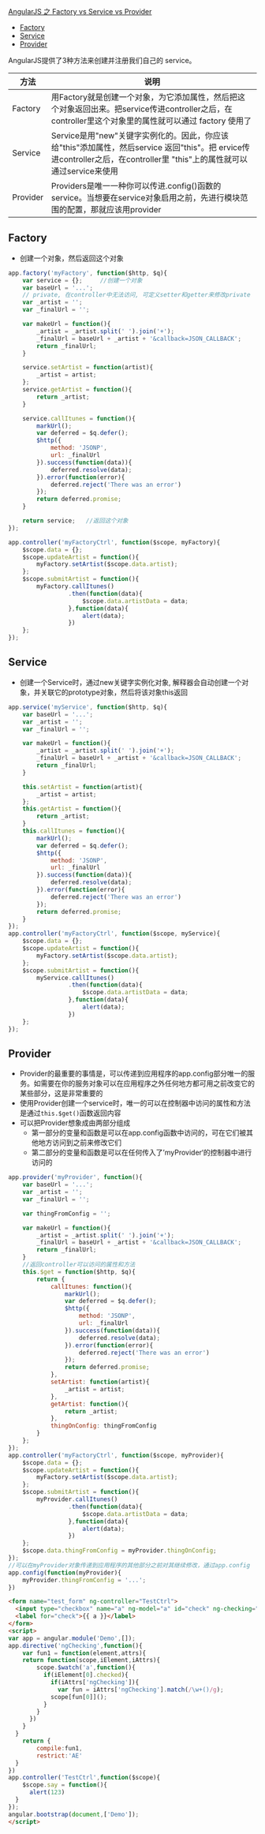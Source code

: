 [AngularJS 之 Factory vs Service vs Provider](#top)

- [Factory](#factory)
- [Service](#service)
- [Provider](#provider)

AngularJS提供了3种方法来创建并注册我们自己的 service。

| 方法     | 说明                                                                                                                                                                    |
| -------- | ----------------------------------------------------------------------------------------------------------------------------------------------------------------------- |
| Factory  | 用Factory就是创建一个对象，为它添加属性，然后把这个对象返回出来。把service传进controller之后，在controller里这个对象里的属性就可以通过 factory 使用了                   |
| Service  | Service是用"new"关键字实例化的。因此，你应该给"this"添加属性，然后service 返回"this"。把 ervice传进controller之后，在controller里 "this"上的属性就可以通过service来使用 |
| Provider | Providers是唯一一种你可以传进.config()函数的service。当想要在service对象启用之前，先进行模块范围的配置，那就应该用provider                                              |

## Factory

- 创建一个对象，然后返回这个对象

```javascript
app.factory('myFactory', function($http, $q){
    var service = {};     //创建一个对象
    var baseUrl = '...';
    // private, 在controller中无法访问, 可定义setter和getter来修改private
    var _artist = '';  
    var _finalUrl = '';

    var makeUrl = function(){
        _artist = _artist.split(' ').join('+');
        _finalUrl = baseUrl + _artist + '&callback=JSON_CALLBACK';
        return _finalUrl;
    }

    service.setArtist = function(artist){
        _artist = artist;
    };
    service.getArtist = function(){
        return _artist;
    }

    service.callItunes = function(){
        markUrl();
        var deferred = $q.defer();
        $http({
            method: 'JSONP',
            url: _finalUrl
        }).success(function(data)){
            deferred.resolve(data);
        }).error(function(error){
            deferred.reject('There was an error')
        });
        return deferred.promise;
    }

    return service;   //返回这个对象
});

app.controller('myFactoryCtrl', function($scope, myFactory){
    $scope.data = {};
    $scope.updateArtist = function(){
        myFactory.setArtist($scope.data.artist);
    };
    $scope.submitArtist = function(){
        myFactory.callItunes()
                 .then(function(data){
                     $scope.data.artistData = data;
                 },function(data){
                     alert(data);
                 })
    };
});
```

## Service

- 创建一个Service时，通过new关键字实例化对象, 解释器会自动创建一个对象，并关联它的prototype对象，然后将该对象this返回

```javascript
app.service('myService', function($http, $q){
    var baseUrl = '...';
    var _artist = '';  
    var _finalUrl = '';

    var makeUrl = function(){
        _artist = _artist.split(' ').join('+');
        _finalUrl = baseUrl + _artist + '&callback=JSON_CALLBACK';
        return _finalUrl;
    }

    this.setArtist = function(artist){
        _artist = artist;
    };
    this.getArtist = function(){
        return _artist;
    }
    this.callItunes = function(){
        markUrl();
        var deferred = $q.defer();
        $http({
            method: 'JSONP',
            url: _finalUrl
        }).success(function(data)){
            deferred.resolve(data);
        }).error(function(error){
            deferred.reject('There was an error')
        });
        return deferred.promise;
    }
});
app.controller('myFactoryCtrl', function($scope, myService){
    $scope.data = {};
    $scope.updateArtist = function(){
        myFactory.setArtist($scope.data.artist);
    };
    $scope.submitArtist = function(){
        myService.callItunes()
                 .then(function(data){
                     $scope.data.artistData = data;
                 },function(data){
                     alert(data);
                 })
    };
});
```

## Provider

- Provider的最重要的事情是，可以传递到应用程序的app.config部分唯一的服务。如需要在你的服务对象可以在应用程序之外任何地方都可用之前改变它的某些部分，这是非常重要的
- 使用Provider创建一个service时，唯一的可以在控制器中访问的属性和方法是通过`this.$get()`函数返回内容
- 可以把Provider想象成由两部分组成
    - 第一部分的变量和函数是可以在app.config函数中访问的，可在它们被其他地方访问到之前来修改它们
    - 第二部分的变量和函数是可以在任何传入了’myProvider‘的控制器中进行访问的

```javascript
app.provider('myProvider', function(){
    var baseUrl = '...';
    var _artist = '';  
    var _finalUrl = '';

    var thingFromConfig = '';

    var makeUrl = function(){
        _artist = _artist.split(' ').join('+');
        _finalUrl = baseUrl + _artist + '&callback=JSON_CALLBACK';
        return _finalUrl;
    }
    //返回controller可以访问的属性和方法
    this.$get = function($http, $q){
        return {
            callItunes: function(){
                markUrl();
                var deferred = $q.defer();
                $http({
                    method: 'JSONP',
                    url: _finalUrl
                }).success(function(data)){
                    deferred.resolve(data);
                }).error(function(error){
                    deferred.reject('There was an error')
                });
                return deferred.promise;
            },
            setArtist: function(artist){
                _artist = artist;
            },
            getArtist: function(){
                return _artist;
            },
            thingOnConfig: thingFromConfig
        }
    };
});
app.controller('myFactoryCtrl', function($scope, myProvider){
    $scope.data = {};
    $scope.updateArtist = function(){
        myFactory.setArtist($scope.data.artist);
    };
    $scope.submitArtist = function(){
        myProvider.callItunes()
                 .then(function(data){
                     $scope.data.artistData = data;
                 },function(data){
                     alert(data);
                 })
    };
    $scope.data.thingFromConfig = myProvider.thingOnConfig;
});
//可以在myProvider对象传递到应用程序的其他部分之前对其继续修改，通过app.config
app.config(function(myProvider){
    myProvider.thingFromConfig = '...';
})
```

```html
<form name="test_form" ng-controller="TestCtrl">
  <input type="checkbox" name="a" ng-model="a" id="check" ng-checking="say()"/>
  <label for="check">{{ a }}</label>
</form>
<script>
var app = angular.module('Demo',[]);
app.directive('ngChecking',function(){
    var fun1 = function(element,attrs){
    return function(scope,iElement,iAttrs){
        scope.$watch('a',function(){
          if(iElement[0].checked){
            if(iAttrs['ngChecking']){            
              var fun = iAttrs['ngChecking'].match(/\w+()/g);
            scope[fun[0]]();
          }
        }
      })
    }
  }
    return {
        compile:fun1,
        restrict:'AE'
  }
})
app.controller('TestCtrl',function($scope){
    $scope.say = function(){
      alert(123)
  }
});
angular.bootstrap(document,['Demo']);
</script>
```


